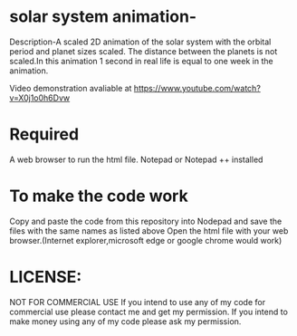 # solar system animation-

Description-A scaled 2D animation of the solar system with the orbital period and planet sizes scaled. The distance between the planets is not scaled.In this animation 1 second in real life is equal to one week in the animation.

Video demonstration avaliable at https://www.youtube.com/watch?v=X0j1o0h6Dvw

# Required

A web browser to run the html file.
Notepad or Notepad ++ installed

# To make the code work 
Copy and paste the code from this repository into Nodepad and save the files with the same names as listed above
Open the html file with your web browser.(Internet explorer,microsoft edge or google chrome would work)

# LICENSE:
NOT FOR COMMERCIAL USE If you intend to use any of my code for commercial use please contact me and get my permission. If you intend to make money using any of my code please ask my permission.
